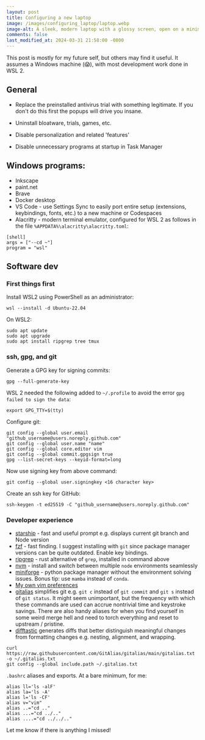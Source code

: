 ```yaml
---
layout: post
title: Configuring a new laptop
image: /images/configuring_laptop/laptop.webp
image-alt: A sleek, modern laptop with a glossy screen, open on a minimalist desk. The desk is wooden, clean, and there's a small potted plant to the side. Soft, ambient lighting creates a cozy atmosphere. The laptop screen displays a vibrant wallpaper with abstract geometric shapes in blue and green hues. The scene suggests innovation, productivity, and modern technology. The background is softly blurred, emphasizing the laptop and the work environment.
comments: false
last_modified_at: 2024-03-31 21:58:00 -0800
---
```


This post is mostly for my future self, but others may find it useful. It assumes a Windows machine (😱), with most development work done in WSL 2.

## General

- Replace the preinstalled antivirus trial with something legitimate. If you don't do this first the popups will drive you insane.

- Uninstall bloatware, trials, games, etc.

- Disable personalization and related 'features'

- Disable unnecessary programs at startup in Task Manager

## Windows programs:

- Inkscape
- paint.net
- Brave
- Docker desktop
- VS Code - use Settings Sync to easily port entire setup (extensions, keybindings, fonts, etc.) to a new machine or Codespaces
- Alacritty - modern terminal emulator, configured for WSL 2 as follows in the file `%APPDATA%\alacritty\alacritty.toml`:

<pre><code class="language-toml">[shell]
args = ["--cd ~"]
program = "wsl"
</code></pre>

## Software dev

### First things first

Install WSL2 using PowerShell as an administrator:

<pre><code class="language-bash">wsl --install -d Ubuntu-22.04
</code></pre>

On WSL2:

<pre><code class="language-bash">sudo apt update
sudo apt upgrade
sudo apt install ripgrep tree tmux
</code></pre>

### ssh, gpg, and git

Generate a GPG key for signing commits:

<pre><code class="language-bash">gpg --full-generate-key
</code></pre>

WSL 2 needed the following added to `~/.profile` to avoid the error `gpg failed to sign the data`:

<pre><code class="language-bash">export GPG_TTY=$(tty)
</code></pre>

Configure git:

<pre><code class="language-bash">git config --global user.email "github_username@users.noreply.github.com"
git config --global user.name "name"
git config --global core.editor vim
git config --global commit.gpgsign true
gpg --list-secret-keys --keyid-format=long
</code></pre>

Now use signing key from above command:

<pre><code class="language-bash">git config --global user.signingkey <16 character key>
</code></pre>

Create an ssh key for GitHub:

<pre><code class="language-bash">ssh-keygen -t ed25519 -C "github_username@users.noreply.github.com"
</code></pre>

### Developer experience

- [starship](https://starship.rs/) - fast and useful prompt e.g. displays current git branch and Node version
- [fzf](https://github.com/junegunn/fzf) - fast finding. I suggest installing with `git` since package manager versions can be quite outdated. Enable key bindings.
- [ripgrep](https://github.com/BurntSushi/ripgrep) - rust alternative of `grep`, installed in command above
- [nvm](https://github.com/nvm-sh/nvm) - install and switch between multiple `node` environments seamlessly
- [miniforge](https://github.com/conda-forge/miniforge) - python package manager without the environment solving issues. Bonus tip: use `mamba` instead of `conda`.
- [My own vim preferences](https://github.com/dcroote/vimrc)
- [gitalias](https://github.com/GitAlias/gitalias) simplifies git e.g. `git c` instead of `git commit` and `git s` instead of `git status`. It might seem unimportant, but the frequency with which these commands are used can accrue nontrivial time and keystroke savings. There are also handy aliases for when you find yourself in some weird merge hell and need to torch everything and reset to upstream / pristine.
- [difftastic](https://github.com/Wilfred/difftastic) generates diffs that better distinguish meaningful changes from formatting changes e.g. nesting, alignment, and wrapping.

<pre><code class="language-bash">curl https://raw.githubusercontent.com/GitAlias/gitalias/main/gitalias.txt -o ~/.gitalias.txt
git config --global include.path ~/.gitalias.txt
</code></pre>

`.bashrc` aliases and exports. At a bare minimum, for me:

<pre><code class="language-bash">alias ll='ls -alF'
alias la='ls -A'
alias l='ls -CF'
alias v="vim"
alias ..="cd .."
alias ...="cd ../.."
alias ....="cd ../../.."
</code></pre>

Let me know if there is anything I missed!
